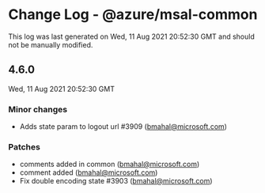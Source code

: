 # Change Log - @azure/msal-common

This log was last generated on Wed, 11 Aug 2021 20:52:30 GMT and should not be manually modified.

<!-- Start content -->

## 4.6.0

Wed, 11 Aug 2021 20:52:30 GMT

### Minor changes

- Adds state param to logout url #3909 (bmahal@microsoft.com)

### Patches

- comments added in common (bmahal@microsoft.com)
- comment added (bmahal@microsoft.com)
- Fix double encoding state #3903 (bmahal@microsoft.com)
